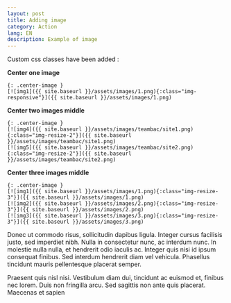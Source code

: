 ```yaml
---
layout: post
title: Adding image
category: Action
lang: EN
description: Example of image
---
```


Custom css classes have been added : 

**Center one image**
```
{: .center-image }
[![img1]({{ site.baseurl }}/assets/images/1.png){:class="img-responsive"}]({{ site.baseurl }}/assets/images/1.png)
```

**Center two images middle**

```
{: .center-image }
[![img4]({{ site.baseurl }}/assets/images/teambac/site1.png){:class="img-resize-2"}]({{ site.baseurl }}/assets/images/teambac/site1.png)
[![img5]({{ site.baseurl }}/assets/images/teambac/site2.png){:class="img-resize-2"}]({{ site.baseurl }}/assets/images/teambac/site2.png)
```

**Center three images middle**

```
{: .center-image }
[![img1]({{ site.baseurl }}/assets/images/1.png){:class="img-resize-3"}]({{ site.baseurl }}/assets/images/1.png)
[![img2]({{ site.baseurl }}/assets/images/2.png){:class="img-resize-3"}]({{ site.baseurl }}/assets/images/2.png)
[![img3]({{ site.baseurl }}/assets/images/3.png){:class="img-resize-3"}]({{ site.baseurl }}/assets/images/3.png)
```

Donec ut commodo risus, sollicitudin dapibus ligula. Integer cursus facilisis justo, sed imperdiet nibh. Nulla in consectetur nunc, ac interdum nunc. In molestie nulla nulla, et hendrerit odio iaculis ac. Integer quis nisi id ipsum consequat finibus. Sed interdum hendrerit diam vel vehicula. Phasellus tincidunt mauris pellentesque placerat semper.

Praesent quis nisl nisi. Vestibulum diam dui, tincidunt ac euismod et, finibus nec lorem. Duis non fringilla arcu. Sed sagittis non ante quis placerat. Maecenas et sapien
